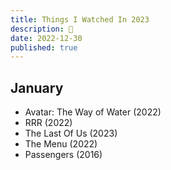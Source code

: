 ```yaml
---
title: Things I Watched In 2023
description: 🍿
date: 2022-12-30
published: true
---
```


## January
- Avatar: The Way of Water (2022)
- RRR (2022)
- The Last Of Us (2023)
- The Menu (2022)
- Passengers (2016)